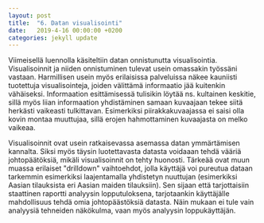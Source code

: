 ```yaml
---
layout: post
title:  "6. Datan visualisointi"
date:   2019-4-16 00:00:00 +0200
categories: jekyll update
---
```

Viimeisellä luennolla käsiteltiin datan onnistunutta visualisointia. Visualisoinnit ja niiden onnistuminen tulevat usein omassakin työssäni vastaan. Harmillisen usein myös erilaisissa palveluissa näkee kauniisti tuotettuja visualisointeja, joiden välittämä informaatio jää kuitenkin vähäiseksi. Informaation esittämisessä tulisikin löytää ns. kultainen keskitie, sillä myös liian informaation yhdistäminen samaan kuvaajaan tekee siitä herkästi vaikeasti tulkittavan. Esimerkiksi piirakkakuvaajassa ei saisi olla kovin montaa muuttujaa, sillä erojen hahmottaminen kuvaajasta on melko vaikeaa.

Visualisoinnit ovat usein ratkaisevassa asemassa datan ymmärtämisen kannalta. Siksi myös täysin luotettavasta datasta voidaaan tehdä vääriä johtopäätöksiä, mikäli visualisoinnit on tehty huonosti. Tärkeää ovat muun muassa erilaiset "drilldown" vaihtoehdot, jolla käyttäjä voi pureutua dataan tarkemmin esimerkiksi laajentamalla yhdistetyn nuuttujan (esimerkiksi Aasian tilauksista eri Aasian maiden tilauksiin). Sen sijaan että tarjottaisiin staattinen raportti analyysin lopputuloksena, tarjotaankin käyttäjälle mahdollisuus tehdä omia johtopäästöksiä datasta. Näin mukaan ei tule vain analyysiä tehneiden näkökulma, vaan myös analyysin loppukäyttäjän.